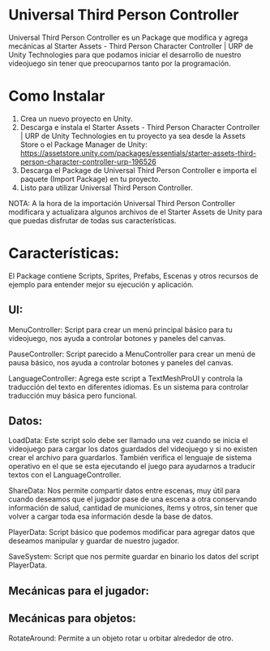 # Universal Third Person Controller
Universal Third Person Controller es un Package que modifica y agrega mecánicas al Starter Assets - Third Person Character Controller | URP de Unity Technologies para que podamos iniciar el desarrollo de nuestro videojuego sin tener que preocuparnos tanto por la programación.

# Como Instalar
1. Crea un nuevo proyecto en Unity.
2. Descarga e instala el Starter Assets - Third Person Character Controller | URP de Unity Technologies en tu proyecto ya sea desde la Assets Store o el Package Manager de Unity: https://assetstore.unity.com/packages/essentials/starter-assets-third-person-character-controller-urp-196526
3. Descarga el Package de Universal Third Person Controller e importa el paquete (Import Package) en tu proyecto.
4. Listo para utilizar Universal Third Person Controller.

NOTA: A la hora de la importación Universal Third Person Controller modificara y actualizara algunos archivos de el Starter Assets de Unity para que puedas disfrutar de todas sus características.





# Características:
El Package contiene Scripts, Sprites, Prefabs, Escenas y otros recursos de ejemplo para entender mejor su ejecución y aplicación.

## UI:
MenuController: Script para crear un menú principal básico para tu videojuego, nos ayuda a controlar botones y paneles del canvas. 

PauseController: Script parecido a MenuController para crear un menú de pausa básico, nos ayuda a controlar botones y paneles del canvas. 

LanguageController: Agrega este script a TextMeshProUI y controla la traducción del texto en diferentes idiomas. Es un sistema para controlar traducción muy básica pero funcional.

## Datos:

LoadData: Este script solo debe ser llamado una vez cuando se inicia el videojuego para cargar los datos guardados del videojuego y si no existen crear el archivo para guardarlos. También verifica el lenguaje de sistema operativo en el que se esta ejecutando el juego para ayudarnos a traducir textos con el LanguageController.

ShareData: Nos permite compartir datos entre escenas, muy útil para cuando deseamos que el jugador pase de una escena a otra conservando información de salud, cantidad de municiones, ítems y otros, sin tener que volver a cargar toda esa información desde la base de datos.

PlayerData: Script básico que podemos modificar para agregar datos que deseamos manipular y guardar de nuestro jugador.

SaveSystem: Script que nos permite guardar en binario los datos del script PlayerData.


## Mecánicas para el jugador:



## Mecánicas para objetos:

RotateAround: Permite a un objeto rotar u orbitar alrededor de otro.

